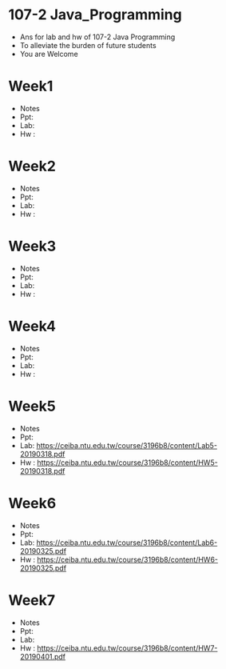 # 107-2 Java_Programming

- Ans for lab and hw of 107-2 Java Programming
- To alleviate the burden of future students
- You are Welcome

# Week1 
- Notes
- Ppt:
- Lab:
- Hw :

# Week2
- Notes
- Ppt:
- Lab:
- Hw :

# Week3
- Notes
- Ppt:
- Lab:
- Hw :

# Week4
- Notes
- Ppt:
- Lab:
- Hw :

# Week5
- Notes
- Ppt:
- Lab: https://ceiba.ntu.edu.tw/course/3196b8/content/Lab5-20190318.pdf
- Hw : https://ceiba.ntu.edu.tw/course/3196b8/content/HW5-20190318.pdf

# Week6
- Notes
- Ppt:
- Lab: https://ceiba.ntu.edu.tw/course/3196b8/content/Lab6-20190325.pdf
- Hw : https://ceiba.ntu.edu.tw/course/3196b8/content/HW6-20190325.pdf

# Week7
- Notes
- Ppt:
- Lab:
- Hw : https://ceiba.ntu.edu.tw/course/3196b8/content/HW7-20190401.pdf
